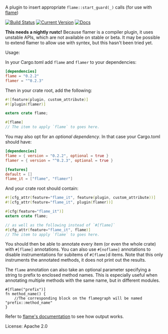 A plugin to insert appropriate `flame::start_guard(_)` calls (for use with
[flame](https://github.com/TyOverby/flame))

[![Build Status](https://travis-ci.org/llogiq/flamer.svg)](https://travis-ci.org/llogiq/flamer)
[![Current Version](https://img.shields.io/crates/v/flamer.svg)](https://crates.io/crates/flamer)
[![Docs](https://docs.rs/flamer/badge.svg)](https://docs.rs/flamer)

**This needs a nightly rustc!** Because flamer is a compiler plugin, it uses
unstable APIs, which are not available on stable or beta. It may be possible to
extend flamer to allow use with syntex, but this hasn't been tried yet.

Usage:

In your Cargo.toml add `flame` and `flamer` to your dependencies:

```toml
[dependencies]
flame = "0.2.2"
flamer = "^0.2.3"
```

Then in your crate root, add the following:

```rust
#![feature(plugin, custom_attribute)]
#![plugin(flamer)]

extern crate flame;

#[flame]
// The item to apply `flame` to goes here.
```

You may also opt for an *optional dependency*. In that case your Cargo.toml should have:

```toml
[dependencies]
flame = { version = "0.2.2", optional = true }
flamer = { version = "^0.2.3", optional = true }

[features]
default = []
flame_it = ["flame", "flamer"]
```

And your crate root should contain:

```rust
#![cfg_attr(feature="flame_it", feature(plugin, custom_attribute))]
#![cfg_attr(feature="flame_it", plugin(flamer))]

#[cfg(feature="flame_it")]
extern crate flame;

// as well as the following instead of `#[flame]`
#[cfg_attr(feature="flame_it", flame)]
// The item to apply `flame` to goes here.
```

You should then be able to annotate every item (or even the whole crate) with
`#[flame]` annotations. You can also use `#[noflame]` annotations to disable
instrumentations for subitems of `#[flame]`d items. Note that this only
instruments the annotated methods, it does not print out the results.

The `flame` annotation can also take an optional parameter specifying a string
to prefix to enclosed method names. This is especially useful when annotating
multiple methods with the same name, but in different modules.

```
#[flame("prefix")]
fn method_name() {
    //The corresponding block on the flamegraph will be named "prefix::method_name"
}
```

Refer to [flame's documentation](https://docs.rs/flame) to see how output works.

License: Apache 2.0
